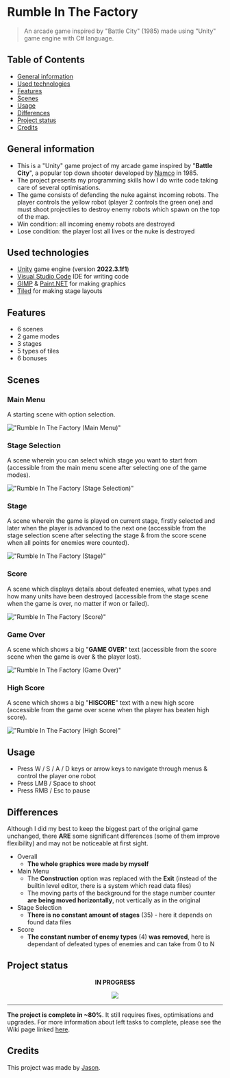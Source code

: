 # Rumble In The Factory
> An arcade game inspired by "Battle City" (1985) made using "Unity" game engine with C# language.

## Table of Contents
* [General information](#general-information)
* [Used technologies](#used-technologies)
* [Features](#features)
* [Scenes](#scenes)
* [Usage](#usage)
* [Differences](#differences)
* [Project status](#project-status)
* [Credits](#credits)

## General information
- This is a "Unity" game project of my arcade game inspired by "**Battle City**", a popular top down shooter developed by [Namco](https://en.wikipedia.org/wiki/Namco) in 1985.
- The project presents my programming skills how I do write code taking care of several optimisations.
- The game consists of defending the nuke against incoming robots. The player controls the yellow robot (player 2 controls the green one) and must shoot projectiles to destroy enemy robots which spawn on the top of the map.
- Win condition: all incoming enemy robots are destroyed
- Lose condition: the player lost all lives or the nuke is destroyed

## Used technologies
- [Unity](https://unity.com/) game engine (version **2022.3.1f1**)
- [Visual Studio Code](https://code.visualstudio.com/) IDE for writing code
- [GIMP](https://www.gimp.org/) & [Paint.NET](https://www.getpaint.net/) for making graphics
- [Tiled](https://www.mapeditor.org/) for making stage layouts

## Features
- 6 scenes
- 2 game modes
- 3 stages
- 5 types of tiles
- 6 bonuses

## Scenes
### Main Menu
A starting scene with option selection.

!["Rumble In The Factory (Main Menu)"](./Screenshots/MainMenu.png?raw=true)
### Stage Selection
A scene wherein you can select which stage you want to start from (accessible from the main menu scene after selecting one of the game modes).

!["Rumble In The Factory (Stage Selection)"](./Screenshots/StageSelection.png?raw=true)
### Stage
A scene wherein the game is played on current stage, firstly selected and later when the player is advanced to the next one (accessible from the stage selection scene after selecting the stage & from the score scene when all points for enemies were counted).

!["Rumble In The Factory (Stage)"](./Screenshots/Stage.png?raw=true)
### Score
A scene which displays details about defeated enemies, what types and how many units have been destroyed (accessible from the stage scene when the game is over, no matter if won or failed).

!["Rumble In The Factory (Score)"](./Screenshots/Score.png?raw=true)
### Game Over
A scene which shows a big "**GAME OVER**" text (accessible from the score scene when the game is over & the player lost).

!["Rumble In The Factory (Game Over)"](./Screenshots/GameOver.png?raw=true)
### High Score
A scene which shows a big "**HISCORE**" text with a new high score (accessible from the game over scene when the player has beaten high score).

!["Rumble In The Factory (High Score)"](./Screenshots/HighScore.png?raw=true)
## Usage
- Press W / S / A / D keys or arrow keys to navigate through menus & control the player one robot
- Press LMB / Space to shoot
- Press RMB / Esc to pause

## Differences
Although I did my best to keep the biggest part of the original game unchanged, there **ARE** some significant differences (some of them improve flexibility) and may not be noticeable at first sight.
- Overall
	- **The whole graphics were made by myself**
- Main Menu
	- The **Construction** option was replaced with the **Exit** (instead of the builtin level editor, there is a system which read data files)
	- The moving parts of the background for the stage number counter **are being moved horizontally**, not vertically as in the original
- Stage Selection
	- **There is no constant amount of stages** (35) - here it depends on found data files
- Score
	- **The constant number of enemy types** (4) **was removed**, here is dependant of defeated types of enemies and can take from 0 to N

## Project status
<p align = "center"><b>IN PROGRESS</b></p>
<p align = "center"><img src="https://upload.wikimedia.org/wikipedia/commons/4/4d/Gasr80percent.png"/></p>

---
**The project is complete in ~80%**. It still requires fixes, optimisations and upgrades. For more information about left tasks to complete, please see the Wiki page linked [here](https://github.com/JasonNumberThirteen/UnityRumbleInTheFactory/wiki/Project-status).

## Credits
This project was made by [Jason](https://jasonxiii.pl "Jason. Cała informatyka w jednym miejscu! Oficjalna strona internetowa! Setki artykułów na różne tematy! Wszystko stworzone przez jedną osobę!").